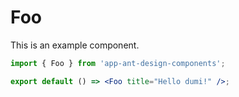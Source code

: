 # Foo

This is an example component.

```jsx
import { Foo } from 'app-ant-design-components';

export default () => <Foo title="Hello dumi!" />;
```
